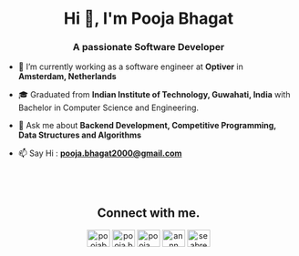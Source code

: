 <h1 align="center">Hi 👋, I'm Pooja Bhagat</h1>
<h3 align="center">A passionate Software Developer</h3>

- 🔭 I’m currently working as a software engineer at **Optiver** in **Amsterdam, Netherlands**

- 🎓 Graduated from **Indian Institute of Technology, Guwahati, India** with Bachelor in Computer Science and Engineering.  

- 💬 Ask me about **Backend Development, Competitive Programming, Data Structures and Algorithms**

- 📫 Say Hi : **pooja.bhagat2000@gmail.com**
<br>
<!--
<h2 align="center">Languages and Tools.</h3>
<p align="center"> <a href="https://developer.android.com" target="_blank"> <img src="https://devicons.github.io/devicon/devicon.git/icons/android/android-original-wordmark.svg" alt="android" width="40" height="40"/> </a> <a href="https://www.cprogramming.com/" target="_blank"> <img src="https://devicons.github.io/devicon/devicon.git/icons/c/c-original.svg" alt="c" width="40" height="40"/> </a> <a href="https://www.w3schools.com/cpp/" target="_blank"> <img src="https://devicons.github.io/devicon/devicon.git/icons/cplusplus/cplusplus-original.svg" alt="cplusplus" width="40" height="40"/> </a> <a href="https://www.w3schools.com/css/" target="_blank"> <img src="https://devicons.github.io/devicon/devicon.git/icons/css3/css3-original-wordmark.svg" alt="css3" width="40" height="40"/> </a> <a href="https://www.djangoproject.com/" target="_blank"> <img src="https://devicons.github.io/devicon/devicon.git/icons/django/django-original.svg" alt="django" width="40" height="40"/> </a> <a href="https://firebase.google.com/" target="_blank"> <img src="https://www.vectorlogo.zone/logos/firebase/firebase-icon.svg" alt="firebase" width="40" height="40"/> </a> <a href="https://flutter.dev" target="_blank"> <img src="https://www.vectorlogo.zone/logos/flutterio/flutterio-icon.svg" alt="flutter" width="40" height="40"/> </a> <a href="https://www.w3.org/html/" target="_blank"> <img src="https://devicons.github.io/devicon/devicon.git/icons/html5/html5-original-wordmark.svg" alt="html5" width="40" height="40"/> </a> <a href="https://developer.mozilla.org/en-US/docs/Web/JavaScript" target="_blank"> <img src="https://devicons.github.io/devicon/devicon.git/icons/javascript/javascript-original.svg" alt="javascript" width="40" height="40"/> </a> <a href="https://www.mysql.com/" target="_blank"> <img src="https://devicons.github.io/devicon/devicon.git/icons/mysql/mysql-original-wordmark.svg" alt="mysql" width="40" height="40"/> </a> <a href="https://nodejs.org" target="_blank"> <img src="https://devicons.github.io/devicon/devicon.git/icons/nodejs/nodejs-original-wordmark.svg" alt="nodejs" width="40" height="40"/> </a> <a href="https://opencv.org/" target="_blank"> <img src="https://www.vectorlogo.zone/logos/opencv/opencv-icon.svg" alt="opencv" width="40" height="40"/> </a> <a href="https://www.python.org" target="_blank"> <img src="https://devicons.github.io/devicon/devicon.git/icons/python/python-original.svg" alt="python" width="40" height="40"/> </a> <a href="https://reactjs.org/" target="_blank"> <img src="https://devicons.github.io/devicon/devicon.git/icons/react/react-original-wordmark.svg" alt="react" width="40" height="40"/> </a> <a href="https://reactnative.dev/" target="_blank"> <img src="https://reactnative.dev/img/header_logo.svg" alt="reactnative" width="40" height="40"/> </a> </p>
-->
<br>
<h2 align="center">Connect with me.</h3>
<p align="center">
<a href="https://linkedin.com/in/poojabhagat" target="blank"><img align="center" src="https://cdn.jsdelivr.net/npm/simple-icons@3.0.1/icons/linkedin.svg" alt="poojabhagat" height="30" width="40" /></a>
<a href="https://fb.com/pooja.bhagat20" target="blank"><img align="center" src="https://cdn.jsdelivr.net/npm/simple-icons@3.0.1/icons/facebook.svg" alt="pooja.bhagat20" height="30" width="40" /></a>
<a href="https://instagram.com/pooja._.bhagat" target="blank"><img align="center" src="https://cdn.jsdelivr.net/npm/simple-icons@3.0.1/icons/instagram.svg" alt="pooja._.bhagat" height="30" width="40" /></a>
<a href="https://www.codechef.com/users/annn" target="blank"><img align="center" src="https://cdn.jsdelivr.net/npm/simple-icons@3.1.0/icons/codechef.svg" alt="annn" height="30" width="40" /></a>
<a href="https://codeforces.com/profile/seabreeze" target="blank"><img align="center" src="https://cdn.jsdelivr.net/npm/simple-icons@3.0.1/icons/codeforces.svg" alt="seabreeze" height="30" width="40" /></a>
</p>







